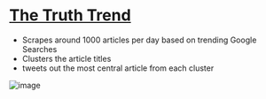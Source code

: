 # [The Truth Trend](https://twitter.com/thetruthtrend)

- Scrapes around 1000 articles per day based on trending Google Searches
- Clusters the article titles
- tweets out the most central article from each cluster

![image](https://user-images.githubusercontent.com/73128220/142784659-4360e59f-0bf1-49c0-a657-f409c1344cde.png)
